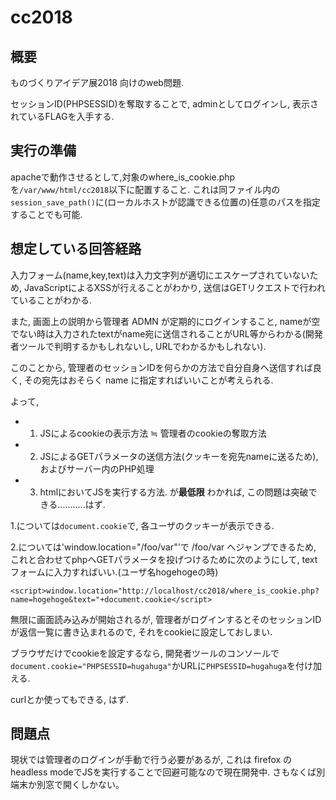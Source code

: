 # cc2018
## 概要
ものづくりアイデア展2018 向けのweb問題.

セッションID(PHPSESSID)を奪取することで, adminとしてログインし, 表示されているFLAGを入手する.

## 実行の準備
apacheで動作させるとして,対象のwhere_is_cookie.phpを`/var/www/html/cc2018`以下に配置すること.
これは同ファイル内の`session_save_path()`に(ローカルホストが認識できる位置の)任意のパスを指定することでも可能.

## 想定している回答経路
入力フォーム(name,key,text)は入力文字列が適切にエスケープされていないため, JavaScriptによるXSSが行えることがわかり, 送信はGETリクエストで行われていることがわかる.

また, 画面上の説明から管理者 ADMN が定期的にログインすること, nameが空でない時は入力されたtextがname宛に送信されることがURL等からわかる(開発者ツールで判明するかもしれないし, URLでわかるかもしれない).

このことから, 管理者のセッションIDを何らかの方法で自分自身へ送信すれば良く, その宛先はおそらく name に指定すればいいことが考えられる.

よって, 
* 1. JSによるcookieの表示方法 ≒ 管理者のcookieの奪取方法
* 2. JSによるGETパラメータの送信方法(クッキーを宛先nameに送るため), およびサーバー内のPHP処理
* 3. htmlにおいてJSを実行する方法.
が**最低限** わかれば, この問題は突破できる...........はず.

1.については`document.cookie`で, 各ユーザのクッキーが表示できる.

2.については'window.location="/foo/var"'で /foo/var へジャンプできるため, これと合わせてphpへGETパラメータを投げつけるために次のようにして, textフォームに入力すればいい.(ユーザ名hogehogeの時)

`<script>window.location="http://localhost/cc2018/where_is_cookie.php?name=hogehoge&text="+document.cookie</script>`

無限に画面読み込みが開始されるが, 管理者がログインするとそのセッションIDが返信一覧に書き込まれるので, それをcookieに設定しておしまい.

ブラウザだけでcookieを設定するなら, 開発者ツールのコンソールで`document.cookie="PHPSESSID=hugahuga"`かURLに`PHPSESSID=hugahuga`を付け加える.

curlとか使ってもできる, はず.

## 問題点
現状では管理者のログインが手動で行う必要があるが, これは firefox の headless modeでJSを実行することで回避可能なので現在開発中.
さもなくば別端末か別窓で開くしかない。
